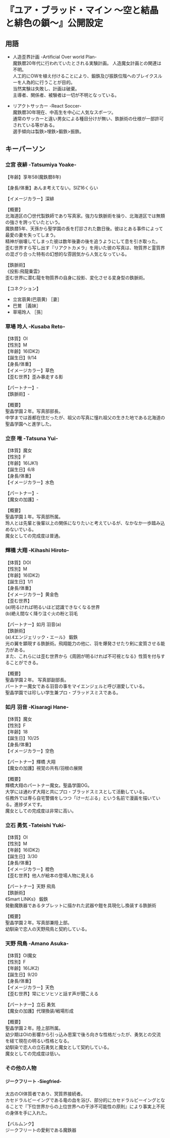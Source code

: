 # 『ユア・ブラッド・マイン 〜空と結晶と緋色の鎖〜』公開設定
## 用語
* 人造歪界計画 -Artificial Over world Plan-  
  魔鉄暦20年代に行われていたとされる実験計画。 人造魔女計画との関連は不明。  
  人工的にOWを植え付けることにより、鍛鉄及び振鉄位階へのブレイクスルーを人為的に行うことが目的。  
  当然実験は失敗し、計画は破棄。  
  主導者、関係者、被験者は一切が不明となっている。

* リアクトサッカー -React Soccer-  
  魔鉄暦30年現在、中高生を中心に人気なスポーツ。  
  通常のサッカーと違い男女による種目分けが無い、鉄脈術の仕様が一部許可されている等がある。  
  選手傾向は製鉄>埋鉄>鍛鉄>振鉄。

## キーパーソン
### 立宮 夜緋 -Tatsumiya Yoake-
【年齢】享年58(魔鉄暦8年)

【身長/体重】あんま考えてない。SIZ16くらい

【イメージカラー】深緋

【概要】  
北海道区の〇世代製鉄師であり写真家。強力な鉄脈術を操り、北海道区では無類の強さを誇っていたという。  
魔鉄暦5年、天孫から聖学園の長を打診された数日後。彼はとある事件によって最愛の妻を失ってしまう。  
精神が崩壊してしまった彼は数年後妻の後を追うようにして息を引き取った。  
歪む世界すら写し出す『リアクトカメラ』を用いた彼の写真は、物質界と霊質界の混ざり合った特有の幻想的な雰囲気から人気となっている。

【鉄脈術】  
《投影:飛龍乗雲》  
歪む世界に潜む龍を物質界の自身に投影、変化させる変身型の鉄脈術。

【コネクション】  
* 立宮萠黄(巴萠黄) ［妻］
* 巴鶯 ［義妹］
* 草場玲人 ［孫］


### 草場 玲人 -Kusaba Reto-
【体質】OI  
【性別】M  
【年齢】16(DK2)  
【誕生日】9/14  
【身長/体重】  
【イメージカラー】草色  
【歪む世界】歪み暴走する影

【パートナー】-  
【鉄脈術】-  

【概要】  
聖晶学園２年。写真部部長。  
中学までは首都在住だったが、祖父の写真に憧れ祖父の生きた地である北海道の聖晶学園へと進学した。

### 立奈 唯 -Tatsuna Yui-
【体質】魔女  
【性別】F  
【年齢】16(JK1)  
【誕生日】6/8  
【身長/体重】  
【イメージカラー】水色  

【パートナー】-  
【魔女の加護】-

【概要】  
聖晶学園１年。写真部所属。  
玲人とは先輩と後輩以上の関係になりたいと考えているが、なかなか一歩踏み込めないでいる。  
魔女としての完成度は普通。

### 輝橋 大翔 -Kihashi Hiroto-
【体質】DOI  
【性別】M  
【年齢】16(DK2)  
【誕生日】1/1  
【身長/体重】  
【イメージカラー】黄金色  
【歪む世界】  
(a)明るければ明るいほど認識できなくなる世界  
(b)絶え間なく降り注ぐ火の粉と羽毛

【パートナー】如月 羽音(a)  
【鉄脈術】  
(a).《エンジェリック・エール》 鍛鉄  
  光の翼を顕現する鉄脈術。飛翔能力の他に、羽を爆発させたり剣に変質させる能力がある。  
  また、これらには歪む世界から《周囲が明るければ不可視となる》性質を付与することができる。

【概要】  
聖晶学園２年。 写真部副部長。  
パートナー魔女である羽音の事をマイエンジェルと呼び溺愛している。  
聖晶学園では珍しい学生兼プロ・ブラッドスミスである。

### 如月 羽音 -Kisaragi Hane-
【体質】魔女  
【性別】F  
【年齢】18  
【誕生日】10/25  
【身長/体重】  
【イメージカラー】空色

【パートナー】輝橋 大翔  
【魔女の加護】視覚の共有/羽根の展開

【概要】  
輝橋大翔のパートナー魔女。聖晶学園OG。  
大学には通わず大翔と共にプロ・ブラッドスミスとして活動している。  
任務外では専ら自宅警備をしつつ「けーだぶる」という名前で漫画を描いている。進捗ダメです。  
魔女としての完成度は非常に高い。

### 立石 勇気 -Tateishi Yuki-
【体質】OI  
【性別】M  
【年齢】16(DK2)  
【誕生日】3/30  
【身長/体重】  
【イメージカラー】橙色  
【歪む世界】他人が絵本の登場人物に見える

【パートナー】天野 飛鳥  
【鉄脈術】  
《Smart LINKs》 鍛鉄  
発動魔鉄器であるタブレットに描かれた武器や鎧を具現化し換装する鉄脈術

【概要】  
聖晶学園２年。写真部兼陸上部。  
幼馴染で恋人の天野飛鳥と契約している。

### 天野 飛鳥 -Amano Asuka-
【体質】OI魔女  
【性別】F  
【年齢】16(JK2)  
【誕生日】9/20  
【身長/体重】  
【イメージカラー】天色  
【歪む世界】常にヒソヒソと話す声が聞こえる

【パートナー】立石 勇気  
【魔女の加護】代理換装/戦場形成

【概要】  
聖晶学園２年。陸上部所属。  
幼少期はOIの影響から引っ込み思案で後ろ向きな性格だったが、勇気との交流を経て現在の明るい性格となる。  
幼馴染で恋人の立石勇気と魔女として契約している。  
魔女としての完成度は低い。

### その他の人物
#### ジークフリート -Siegfried-
太古のOI体質者であり、冥質界接続者。  
カセドラルビーイングである竜の血を浴び、部分的にカセドラルビーイングとなることで『下位世界からの上位世界への干渉不可能性の原則』により事実上不死の身体を手に入れた。

【バルムンク】  
ジークフリートの愛剣である魔鉄器